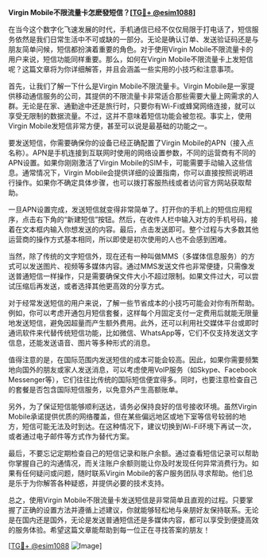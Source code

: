 **Virgin Mobile不限流量卡怎麽發短信？[[TG💪+ @esim1088](https://t.me/s/esim1088)]**

在当今这个数字化飞速发展的时代，手机通信已经不仅仅局限于打电话了，短信服务依然是我们日常生活中不可或缺的一部分。无论是确认订单、发送验证码还是与朋友简单问候，短信都扮演着重要的角色。对于使用Virgin Mobile不限流量卡的用户来说，短信功能同样重要。那么，如何在Virgin Mobile不限流量卡上发短信呢？这篇文章将为你详细解答，并且会涵盖一些实用的小技巧和注意事项。

首先，让我们了解一下什么是Virgin Mobile不限流量卡。Virgin Mobile是一家提供移动通信服务的公司，其提供的不限流量卡非常适合那些需要大量上网需求的人群。无论是在家、通勤途中还是旅行时，只要你有Wi-Fi或蜂窝网络连接，就可以享受无限制的数据流量。不过，这并不意味着短信功能会被忽视。事实上，使用Virgin Mobile发短信非常方便，甚至可以说是最基础的功能之一。

要发送短信，你需要确保你的设备已经正确配置了Virgin Mobile的APN（接入点名称）。APN是手机连接到互联网时使用的网络设置参数，不同的运营商有不同的APN设置。如果你刚刚激活了Virgin Mobile的SIM卡，可能需要手动输入这些信息。通常情况下，Virgin Mobile会提供详细的设置指南，你可以直接按照说明进行操作。如果你不确定具体步骤，也可以拨打客服热线或者访问官方网站获取帮助。

一旦APN设置完成，发送短信就变得非常简单了。打开你的手机上的短信应用程序，点击右下角的“新建短信”按钮。然后，在收件人栏中输入对方的手机号码，接着在文本框内输入你想发送的内容。最后，点击发送即可。整个过程与大多数其他运营商的操作方式基本相同，所以即使是初次使用的人也不会感到困难。

当然，除了传统的文字短信外，现在还有一种叫做MMS（多媒体信息服务）的方式可以发送图片、视频等多媒体内容。通过MMS发送文件也非常便捷，只需像发送普通短信一样操作，只是需要确保文件大小不超过限制。如果文件过大，可以尝试压缩后再发送，或者选择其他更高效的分享方式。

对于经常发送短信的用户来说，了解一些节省成本的小技巧可能会对你有所帮助。例如，你可以考虑开通包月短信套餐，这样每个月固定支付一定费用后就能无限量地发送短信，避免因超量而产生额外费用。此外，还可以利用社交媒体平台或即时通讯软件来代替传统短信功能，比如微信、WhatsApp等，它们不仅支持发送文字信息，还能发送语音、图片等多种形式的消息。

值得注意的是，在国际范围内发送短信的成本可能会较高。因此，如果你需要频繁地向国外的朋友或家人发送消息，可以考虑使用VoIP服务（如Skype、Facebook Messenger等），它们往往比传统的国际短信便宜得多。同时，也要注意检查自己的套餐是否包含国际短信服务，以免意外产生高额账单。

另外，为了保证短信能够顺利送达，请务必保持良好的信号接收环境。虽然Virgin Mobile承诺提供优质的网络覆盖，但在某些偏远地区或地下室等信号较弱的地方，短信可能无法及时到达。在这种情况下，建议切换到Wi-Fi环境下再试一次，或者通过电子邮件等方式作为替代方案。

最后，不要忘记定期检查自己的短信记录和账户余额。通过查看短信记录可以帮助你掌握自己的沟通情况，而关注账户余额则能让你及时发现任何异常消费行为。如果有任何疑问或问题，随时联系Virgin Mobile的客户服务团队寻求帮助。他们总是乐于为你解答各种疑惑，并提供必要的技术支持。

总之，使用Virgin Mobile不限流量卡发送短信是非常简单且直观的过程。只要掌握了正确的设置方法并遵循上述建议，你就能够轻松地与亲朋好友保持联系。无论是在国内还是国外，无论是发送普通短信还是多媒体内容，都可以享受到便捷高效的服务体验。希望这篇文章能帮助到每一位正在寻找答案的朋友！

[[TG💪+ @esim1088](https://t.me/s/esim1088) ![Image](https://i.postimg.cc/4NQfJmqS/Snipaste-2025-05-13-00-14-12.png)]